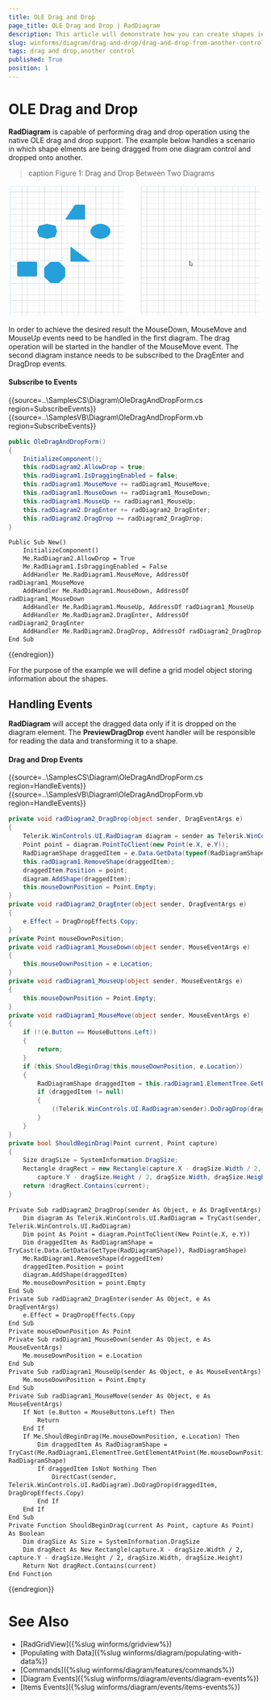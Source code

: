 ```yaml
---
title: OLE Drag and Drop
page_title: OLE Drag and Drop | RadDiagram
description: This article will demonstrate how you can create shapes in RadDiagram after dragging an object from a separate control. For the purpose of the example we are going to use a RadGridView.
slug: winforms/diagram/drag-and-drop/drag-and-drop-from-another-control
tags: drag and drop,another control
published: True
position: 1
---
```


# OLE Drag and Drop

__RadDiagram__ is capable of performing drag and drop operation using the native OLE drag and drop support. The example below handles a scenario in which shape elments are being dragged from one diagram control and dropped onto another.

>caption Figure 1: Drag and Drop Between Two Diagrams 

![diagram-drag-and-drop-ole-drag-and-drop 001](images/diagram-drag-and-drop-ole-drag-and-drop001.gif)

In order to achieve the desired result the MouseDown, MouseMove and MouseUp events need to be handled in the first diagram. The drag operation will be started in the handler of the MouseMove event. The second diagram instance needs to be subscribed to the DragEnter and DragDrop events.

#### Subscribe to Events

{{source=..\SamplesCS\Diagram\OleDragAndDropForm.cs region=SubscribeEvents}} 
{{source=..\SamplesVB\Diagram\OleDragAndDropForm.vb region=SubscribeEvents}}
````C#
public OleDragAndDropForm()
{
    InitializeComponent();
    this.radDiagram2.AllowDrop = true;
    this.radDiagram1.IsDraggingEnabled = false;
    this.radDiagram1.MouseMove += radDiagram1_MouseMove;
    this.radDiagram1.MouseDown += radDiagram1_MouseDown;
    this.radDiagram1.MouseUp += radDiagram1_MouseUp;
    this.radDiagram2.DragEnter += radDiagram2_DragEnter;
    this.radDiagram2.DragDrop += radDiagram2_DragDrop;
}

````
````VB.NET
Public Sub New()
    InitializeComponent()
    Me.RadDiagram2.AllowDrop = True
    Me.RadDiagram1.IsDraggingEnabled = False
    AddHandler Me.RadDiagram1.MouseMove, AddressOf radDiagram1_MouseMove
    AddHandler Me.RadDiagram1.MouseDown, AddressOf radDiagram1_MouseDown
    AddHandler Me.RadDiagram1.MouseUp, AddressOf radDiagram1_MouseUp
    AddHandler Me.RadDiagram2.DragEnter, AddressOf radDiagram2_DragEnter
    AddHandler Me.RadDiagram2.DragDrop, AddressOf radDiagram2_DragDrop
End Sub

````



{{endregion}}

For the purpose of the example we will define a grid model object storing information about the shapes.

## Handling Events

__RadDiagram__ will accept the dragged data only if it is dropped on the diagram element. The __PreviewDragDrop__ event handler will be responsible for reading the data and transforming it to a shape.

#### Drag and Drop Events

{{source=..\SamplesCS\Diagram\OleDragAndDropForm.cs region=HandleEvents}} 
{{source=..\SamplesVB\Diagram\OleDragAndDropForm.vb region=HandleEvents}}
````C#
private void radDiagram2_DragDrop(object sender, DragEventArgs e)
{
    Telerik.WinControls.UI.RadDiagram diagram = sender as Telerik.WinControls.UI.RadDiagram;
    Point point = diagram.PointToClient(new Point(e.X, e.Y));
    RadDiagramShape draggedItem = e.Data.GetData(typeof(RadDiagramShape)) as RadDiagramShape;
    this.radDiagram1.RemoveShape(draggedItem);
    draggedItem.Position = point;
    diagram.AddShape(draggedItem);
    this.mouseDownPosition = Point.Empty;
}
private void radDiagram2_DragEnter(object sender, DragEventArgs e)
{
    e.Effect = DragDropEffects.Copy;
}
private Point mouseDownPosition;
private void radDiagram1_MouseDown(object sender, MouseEventArgs e)
{
    this.mouseDownPosition = e.Location;
}
private void radDiagram1_MouseUp(object sender, MouseEventArgs e)
{
    this.mouseDownPosition = Point.Empty;
}
private void radDiagram1_MouseMove(object sender, MouseEventArgs e)
{
    if (!(e.Button == MouseButtons.Left))
    {
        return;
    }
    if (this.ShouldBeginDrag(this.mouseDownPosition, e.Location))
    {
        RadDiagramShape draggedItem = this.radDiagram1.ElementTree.GetElementAtPoint(this.mouseDownPosition).Parent as RadDiagramShape;
        if (draggedItem != null)
        {
            ((Telerik.WinControls.UI.RadDiagram)sender).DoDragDrop(draggedItem, DragDropEffects.Copy);
        }
    }
}
private bool ShouldBeginDrag(Point current, Point capture)
{
    Size dragSize = SystemInformation.DragSize;
    Rectangle dragRect = new Rectangle(capture.X - dragSize.Width / 2,
        capture.Y - dragSize.Height / 2, dragSize.Width, dragSize.Height);
    return !dragRect.Contains(current);
}

````
````VB.NET
Private Sub radDiagram2_DragDrop(sender As Object, e As DragEventArgs)
    Dim diagram As Telerik.WinControls.UI.RadDiagram = TryCast(sender, Telerik.WinControls.UI.RadDiagram)
    Dim point As Point = diagram.PointToClient(New Point(e.X, e.Y))
    Dim draggedItem As RadDiagramShape = TryCast(e.Data.GetData(GetType(RadDiagramShape)), RadDiagramShape)
    Me.RadDiagram1.RemoveShape(draggedItem)
    draggedItem.Position = point
    diagram.AddShape(draggedItem)
    Me.mouseDownPosition = point.Empty
End Sub
Private Sub radDiagram2_DragEnter(sender As Object, e As DragEventArgs)
    e.Effect = DragDropEffects.Copy
End Sub
Private mouseDownPosition As Point
Private Sub radDiagram1_MouseDown(sender As Object, e As MouseEventArgs)
    Me.mouseDownPosition = e.Location
End Sub
Private Sub radDiagram1_MouseUp(sender As Object, e As MouseEventArgs)
    Me.mouseDownPosition = Point.Empty
End Sub
Private Sub radDiagram1_MouseMove(sender As Object, e As MouseEventArgs)
    If Not (e.Button = MouseButtons.Left) Then
        Return
    End If
    If Me.ShouldBeginDrag(Me.mouseDownPosition, e.Location) Then
        Dim draggedItem As RadDiagramShape = TryCast(Me.RadDiagram1.ElementTree.GetElementAtPoint(Me.mouseDownPosition).Parent, RadDiagramShape)
        If draggedItem IsNot Nothing Then
            DirectCast(sender, Telerik.WinControls.UI.RadDiagram).DoDragDrop(draggedItem, DragDropEffects.Copy)
        End If
    End If
End Sub
Private Function ShouldBeginDrag(current As Point, capture As Point) As Boolean
    Dim dragSize As Size = SystemInformation.DragSize
    Dim dragRect As New Rectangle(capture.X - dragSize.Width / 2, capture.Y - dragSize.Height / 2, dragSize.Width, dragSize.Height)
    Return Not dragRect.Contains(current)
End Function

````



{{endregion}}

# See Also

* [RadGridView]({%slug winforms/gridview%})
* [Populating with Data]({%slug winforms/diagram/populating-with-data%})
* [Commands]({%slug winforms/diagram/features/commands%}) 
* [Diagram Events]({%slug winforms/diagram/events/diagram-events%})
* [Items Events]({%slug winforms/diagram/events/items-events%})
